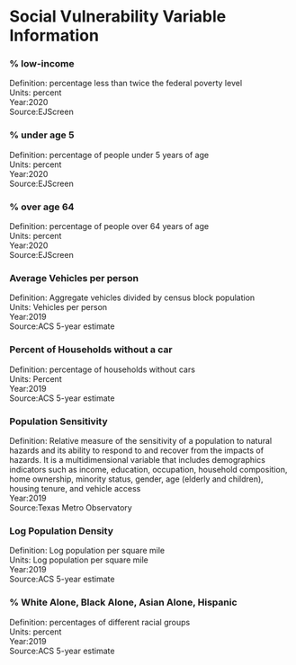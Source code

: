 # Social Vulnerability Variable Information

### **% low-income** 

Definition: percentage less than twice the federal poverty level <br>
Units: percent <br>
Year:2020 <br>
Source:EJScreen <br>

### **% under age 5** 

Definition: percentage of people under 5 years of age <br>
Units: percent <br>
Year:2020 <br>
Source:EJScreen <br>

### **% over age 64** 

Definition: percentage of people over 64 years of age <br>
Units: percent <br>
Year:2020 <br>
Source:EJScreen <br>


### **Average Vehicles per person** 

Definition: Aggregate vehicles divided by census block population <br>
Units: Vehicles per person <br>
Year:2019 <br>
Source:ACS 5-year estimate <br>


### **Percent of Households without a car** 

Definition: percentage of households without cars <br>
Units: Percent <br>
Year:2019 <br>
Source:ACS 5-year estimate <br>

### **Population Sensitivity** 

Definition: Relative measure of the sensitivity of a population to natural hazards and its ability to respond to and
recover from the impacts of hazards. It is a multidimensional
variable that includes demographics indicators such as income, education, occupation, household composition, home ownership,
minority status, gender, age (elderly and children), housing tenure, and vehicle access <br>
Year:2019 <br>
Source:Texas Metro Observatory <br>

### **Log Population Density** 

Definition: Log population per square mile <br>
Units: Log population per square mile <br>
Year:2019 <br>
Source:ACS 5-year estimate <br>

### **% White Alone, Black Alone, Asian Alone, Hispanic** 

Definition: percentages of different racial groups <br>
Units: percent <br>
Year:2019 <br>
Source:ACS 5-year estimate <br>
